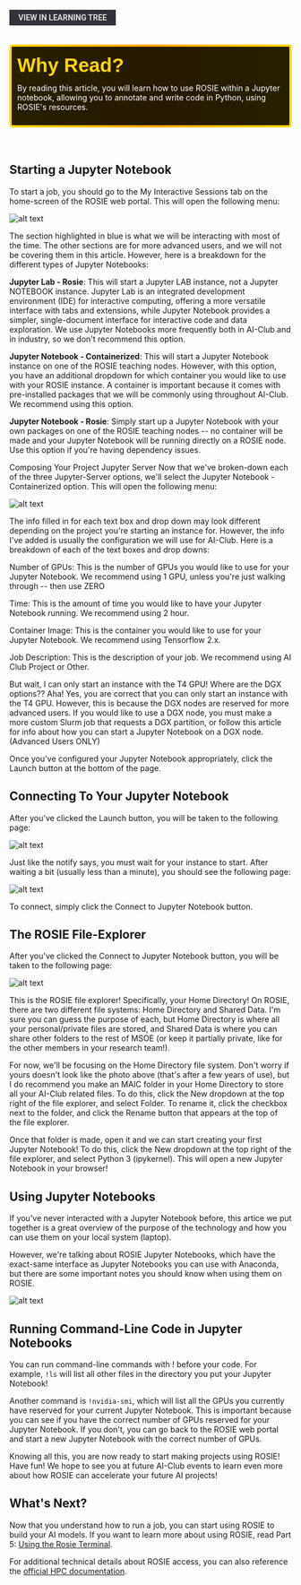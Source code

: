 <br>
<a href='/learning-tree?node=8' style='
    background-color: #31313a;
    color: gainsboro;
    padding: 6px 16px;
    border: none
    border-radius: 4px;
    text-transform: uppercase;
    font-family: "Roboto", sans-serif;
    font-size: 1em;
    font-weight: bold;
    cursor: pointer;
    text-decoration: none;
    display: inline-block;'
>
  View in Learning Tree
</a>

<br>
<br>
<br>

<div style='
  position: relative;
  padding: 10px; 
  border-radius: 5px;
  background-color: rgba(0, 0, 0, 0.85); 
  border: 4px solid transparent;
  background-image: linear-gradient(90deg, rgba(0, 0, 0, 0.85), rgba(0, 0, 0, 0.85)), linear-gradient(90deg, gold, orange, gold);
  background-origin: border-box;
  background-clip: padding-box, border-box;
'>

<svg width='200' height='50' style='display: block; margin-bottom: 5px;'>
  <text x='0' y='35' font-size='35' font-family='Arial' font-weight='bold' fill='gold'>
    Why Read?
    <animate attributeName='fill' values='gold; orange; gold' dur='3s' repeatCount='indefinite' />
  </text>
</svg>

<p style='color: white; margin-top: 2px;'>By reading this article, you will learn how to use ROSIE within a Jupyter notebook, allowing you to annotate and write code in Python, using ROSIE's resources.
</p>

</div>

<br/>

<br/>

## Starting a Jupyter Notebook
To start a job, you should go to the My Interactive Sessions tab on the home-screen of the ROSIE web portal. This will open the following menu:

![alt text](/images/article_content/empty_interactive_sessions.png)

The section highlighted in blue is what we will be interacting with most of the time. The other sections are for more advanced users, and we will not be covering them in this article. However, here is a breakdown for the different types of Jupyter Notebooks:

**Jupyter Lab - Rosie**: This will start a Jupyter LAB instance, not a Jupyter NOTEBOOK instance. Jupyter Lab is an integrated development environment (IDE) for interactive computing, offering a more versatile interface with tabs and extensions, while Jupyter Notebook provides a simpler, single-document interface for interactive code and data exploration. We use Jupyter Notebooks more frequently both in AI-Club and in industry, so we don't recommend this option.

**Jupyter Notebook - Containerized**: This will start a Jupyter Notebook instance on one of the ROSIE teaching nodes. However, with this option, you have an additional dropdown for which container you would like to use with your ROSIE instance. A container is important because it comes with pre-installed packages that we will be commonly using throughout AI-Club. We recommend using this option.

**Jupyter Notebook - Rosie**: Simply start up a Jupyter Notebook with your own packages on one of the ROSIE teaching nodes -- no container will be made and your Jupyter Notebook will be running directly on a ROSIE node. Use this option if you're having dependency issues.



Composing Your Project Jupyter Server
Now that we've broken-down each of the three Jupyter-Server options, we'll select the Jupyter Notebook - Containerized option. This will open the following menu:

![alt text](/images/article_content/jupyter-containerized.png)


The info filled in for each text box and drop down may look different depending on the project you're starting an instance for. However, the info I've added is usually the configuration we will use for AI-Club. Here is a breakdown of each of the text boxes and drop downs:

Number of GPUs: This is the number of GPUs you would like to use for your Jupyter Notebook. We recommend using 1 GPU, unless you're just walking through -- then use ZERO

Time: This is the amount of time you would like to have your Jupyter Notebook running. We recommend using 2 hour.

Container Image: This is the container you would like to use for your Jupyter Notebook. We recommend using Tensorflow 2.x.

Job Description: This is the description of your job. We recommend using AI Club Project or Other.

But wait, I can only start an instance with the T4 GPU! Where are the DGX options??
Aha! Yes, you are correct that you can only start an instance with the T4 GPU. However, this is because the DGX nodes are reserved for more advanced users. If you would like to use a DGX node, you must make a more custom Slurm job that requests a DGX partition, or follow this article for info about how you can start a Jupyter Notebook on a DGX node. (Advanced Users ONLY)


Once you've configured your Jupyter Notebook appropriately, click the Launch button at the bottom of the page.



## Connecting To Your Jupyter Notebook
After you've clicked the Launch button, you will be taken to the following page:

![alt text](/images/article_content/jupyter-not-started.png)


Just like the notify says, you must wait for your instance to start. After waiting a bit (usually less than a minute), you should see the following page:

![alt text](/images/article_content/jupyter-started.png)

To connect, simply click the Connect to Jupyter Notebook button.



## The ROSIE File-Explorer
After you've clicked the Connect to Jupyter Notebook button, you will be taken to the following page:

![alt text](/images/article_content/jupyter_launch.png)


This is the ROSIE file explorer! Specifically, your Home Directory! On ROSIE, there are two different file systems: Home Directory and Shared Data. I'm sure you can guess the purpose of each, but Home Directory is where all your personal/private files are stored, and Shared Data is where you can share other folders to the rest of MSOE (or keep it partially private, like for the other members in your research team!).

For now, we'll be focusing on the Home Directory file system. Don't worry if yours doesn't look like the photo above (that's after a few years of use), but I do recommend you make an MAIC folder in your Home Directory to store all your AI-Club related files. To do this, click the New dropdown at the top right of the file explorer, and select Folder. To rename it, click the checkbox next to the folder, and click the Rename button that appears at the top of the file explorer.

Once that folder is made, open it and we can start creating your first Jupyter Notebook! To do this, click the New dropdown at the top right of the file explorer, and select Python 3 (ipykernel). This will open a new Jupyter Notebook in your browser!



## Using Jupyter Notebooks
If you've never interacted with a Jupyter Notebook before, this artice we put together is a great overview of the purpose of the technology and how you can use them on your local system (laptop).

However, we're talking about ROSIE Jupyter Notebooks, which have the exact-same interface as Jupyter Notebooks you can use with Anaconda, but there are some important notes you should know when using them on ROSIE.

![alt text](/images/article_content/jupyter-notebook-page.png)



## Running Command-Line Code in Jupyter Notebooks
You can run command-line commands with ! before your code. For example, `!ls` will list all other files in the directory you put your Jupyter Notebook!

Another command is `!nvidia-smi`, which will list all the GPUs you currently have reserved for your current Jupyter Notebook. This is important because you can see if you have the correct number of GPUs reserved for your Jupyter Notebook. If you don't, you can go back to the ROSIE web portal and start a new Jupyter Notebook with the correct number of GPUs.

Knowing all this, you are now ready to start making projects using ROSIE! Have fun! We hope to see you at future AI-Club events to learn even more about how ROSIE can accelerate your future AI projects!

## What's Next?
Now that you understand how to run a job, you can start using ROSIE to build your AI models. If you want to learn more about using ROSIE, read Part 5: [Using the Rosie Terminal](https://msoe-maic.com/library/?nav=Articles&article=5-rosie-terminal).

For additional technical details about ROSIE access, you can also reference the [official HPC documentation](https://docs.hpc.msoe.edu/#/access).
